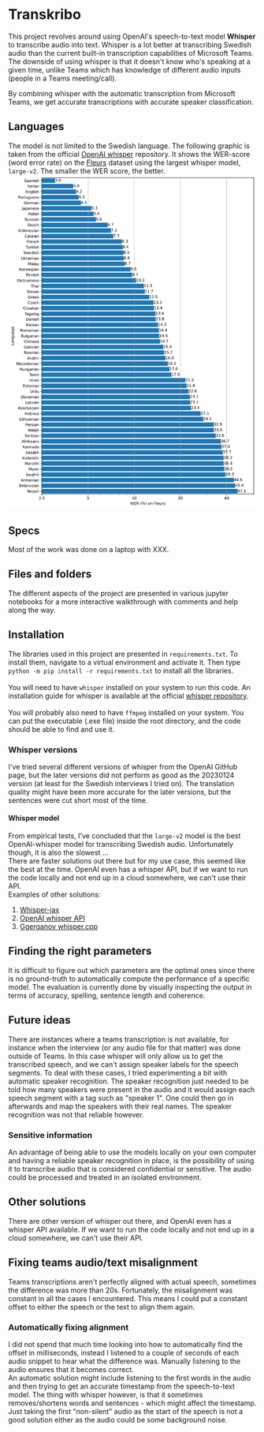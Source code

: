 
# Transkribo
This project revolves around using OpenAI's speech-to-text model **Whisper** to transcribe audio into text. Whisper is a lot better at transcribing Swedish audio than the current built-in transcription capabilities of Microsoft Teams. The downside of using whisper is that it doesn't know who's speaking at a given time, unlike Teams which has knowledge of different audio inputs (people in a Teams meeting/call). 

By combining whisper with the automatic transcription from Microsoft Teams, we get accurate transcriptions with accurate speaker classification. 


## Languages
The model is not limited to the Swedish language. The following graphic is taken from the official [OpenAI whisper](https://github.com/openai/whisper) repository. It shows the WER-score (word error rate) on the [Fleurs](https://huggingface.co/datasets/google/fleurs) dataset using the largest whisper model, `large-v2`. The smaller the WER score, the better.
<img src="Images/openai-whisper-language-breakdown.svg">


## Specs
Most of the work was done on a laptop with XXX.


## Files and folders
The different aspects of the project are presented in various jupyter notebooks for a more interactive walkthrough with comments and help along the way.




## Installation
The libraries used in this project are presented in `requirements.txt`. To install them, navigate to a virtual environment and activate it. Then type `python -m pip install -r requirements.txt` to install all the libraries. 
<br><br>
You will need to have `whisper` installed on your system to run this code. An installation guide for whisper is available at the official [whisper repository](https://github.com/openai/whisper).
<br><br>
You will probably also need to have `ffmpeg` installed on your system. You can put the executable (.exe file) inside the root directory, and the code should be able to find and use it. 





### Whisper versions
I've tried several different versions of whisper from the OpenAI GitHub page, but the later versions did not perform as good as the 20230124 version (at least for the Swedish interviews I tried on). The translation quality might have been more accurate for the later versions, but the sentences were cut short most of the time. 

#### Whisper model
From empirical tests, I've concluded that the `large-v2` model is the best OpenAI-whisper model for transcribing Swedish audio. Unfortunately though, it is also the slowest ... 
<br>
There are faster solutions out there but for my use case, this seemed like the best at the time. OpenAI even has a whisper API, but if we want to run the code locally and not end up in a cloud somewhere, we can't use their API.
<br>
Examples of other solutions:
1. [Whisper-jax](https://github.com/sanchit-gandhi/whisper-jax)
2. [OpenAI whisper API](https://platform.openai.com/docs/models/whisper)
3. [Ggerganov whisper.cpp](https://github.com/ggerganov/whisper.cpp)


## Finding the right parameters
It is difficult to figure out which parameters are the optimal ones since there is no ground-truth to automatically compute the performance of a specific model. The evaluation is currently done by visually inspecting the output in terms of accuracy, spelling, sentence length and coherence.


## Future ideas
There are instances where a teams transcription is not available, for instance when the interview (or any audio file for that matter) was done outside of Teams. In this case whisper will only allow us to get the transcribed speech, and we can't assign speaker labels for the speech segments. To deal with these cases, I tried experimenting a bit with automatic speaker recognition. The speaker recognition just needed to be told how many speakers were present in the audio and it would assign each speech segment with a tag such as "speaker 1". One could then go in afterwards and map the speakers with their real names. The speaker recognition was not that reliable however.

### Sensitive information
An advantage of being able to use the models locally on your own computer and having a reliable speaker recognition in place, is the possibility of using it to transcribe audio that is considered confidential or sensitive. The audio could be processed and treated in an isolated environment. 


## Other solutions
There are other version of whisper out there, and OpenAI even has a whisper API available. If we want to run the code locally and not end up in a cloud somewhere, we can't use their API.


## Fixing teams audio/text misalignment
Teams transcriptions aren't perfectly aligned with actual speech, sometimes the difference was more than 20s. Fortunately, the misalignment was constant in all the cases I encountered. This means I could put a constant offset to either the speech or the text to align them again. 

### Automatically fixing alignment
I did not spend that much time looking into how to automatically find the offset in milliseconds, instead I listened to a couple of seconds of each audio snippet to hear what the difference was. Manually listening to the audio ensures that it becomes correct.
<br>
An automatic solution might include listening to the first words in the audio and then trying to get an accurate timestamp from the speech-to-text model. The thing with whisper however, is that it sometimes removes/shortens words and sentences - which might affect the timestamp. 
<br>
Just taking the first "non-silent" audio as the start of the speech is not a good solution either as the audio could be some background noise.

